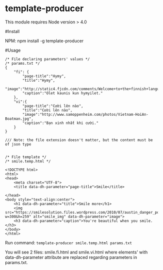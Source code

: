 # template-producer 

This module requires Node version > 4.0

#Install

NPM: npm install -g template-producer

#Usage

```
/* File declaring parameters' values */
/* params.txt */
{
	"fi": {
		"page-title":"Hymy",
		"title":"Hymy",
		"image":"http://static4.fjcdn.com/comments/Welcome+to+the+finnish+language+we+hope+you+wont+enjoy+_430d35ecaaedd0521e553557ca0be1c9.png",
		"caption":"Olet kaunis kun hymyilet."
	},
	"vi":{
		"page-title":"Cười lên nào",
		"title":"Cười lên nào",
		"image":"http://www.samoppenheim.com/photos/Vietnam-HoiAn-Boatman.jpg",
		"caption":"Bạn xinh nhất khi cười."
	}
}

/// Note: the file extension doesn't matter, but the content must be of json type


/* File template */
/* smile.temp.html */

<!DOCTYPE html>
<html>
<head>
	<meta charset="UTF-8">
	<title data-dh-parameter="page-title">Smile</title>

</head>
<body style="text-align:center">
	<h1 data-dh-parameter="title">Smile more</h1>
	<img src="https://smilesolution.files.wordpress.com/2010/07/austin_danger_powers_mike_myers.jpg?w=300&h=259" alt="smile_img" data-dh-parameter="image">
	<h3 data-dh-parameter="caption">You're beautiful when you smile.</h3>
</body>
</html>
```

Run command: `template-producer smile.temp.html params.txt`

You will see 2 files: smile.fi.html and smile.vi.html where elements' with data-dh-parameter attribute are replaced regarding parameters in params.txt.